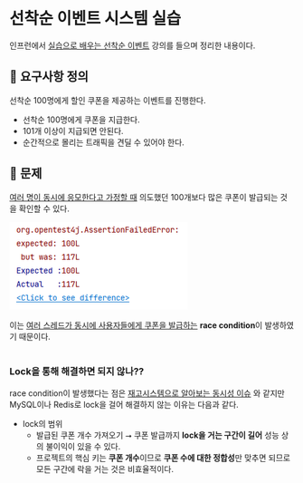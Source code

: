 # 선착순 이벤트 시스템 실습
인프런에서 [실습으로 배우는 선착순 이벤트](https://www.inflearn.com/course/%EC%84%A0%EC%B0%A9%EC%88%9C-%EC%9D%B4%EB%B2%A4%ED%8A%B8-%EC%8B%9C%EC%8A%A4%ED%85%9C-%EC%8B%A4%EC%8A%B5/dashboard) 강의를 들으며 정리한 내용이다.

## 🙋 요구사항 정의
선착순 100명에게 할인 쿠폰을 제공하는 이벤트를 진행한다.

- 선착순 100명에게 쿠폰을 지급한다.
- 101개 이상이 지급되면 안된다.
- 순간적으로 몰리는 트래픽을 견딜 수 있어야 한다.

## 🚩 문제
[여러 명이 동시에 응모한다고 가정할 때](https://github.com/develop-hani/FCFS_coupon_system/commit/59f0761b8d5a0480f791191d4fde4e6b06d13bfa) 의도했던 100개보다 많은 쿠폰이 발급되는 것을 확인할 수 있다.

![race_condition](./image/여러명_응모_시_race_condition_발생.png)

이는 <u>여러 스레드가 동시에 사용자들에게 쿠폰을 발급하는</u> **race condition**이 발생하였기 때문이다. 
</br>
</br>

### Lock을 통해 해결하면 되지 않나??
race condition이 발생했다는 점은 [재고시스템으로 알아보는 동시성 이슈](https://github.com/develop-hani/Stock_concurrency_issue) 와 같지만 MySQL이나 Redis로 lock을 걸어 해결하지 않는 이유는 다음과 같다. </br>
- lock의 범위 </br>
    - 발급된 쿠폰 개수 가져오기 ⭢ 쿠폰 발급까지 **lock을 거는 구간이 길어** 성능 상의 불이익이 있을 수 있다.
    - 프로젝트의 핵심 키는 **쿠폰 개수**이므로 **쿠폰 수에 대한 정합성**만 맞추면 되므로 모든 구간에 락을 거는 것은 비효율적이다.